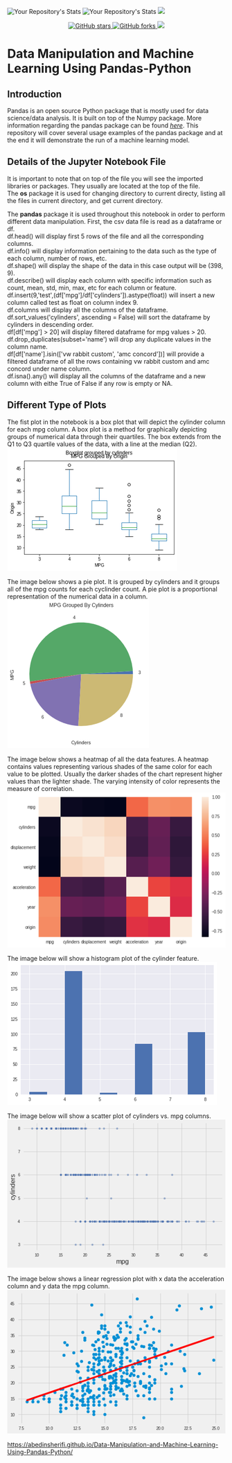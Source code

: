 ![Your Repository's Stats](https://github-readme-stats.vercel.app/api?username=prespafree1&show_icons=true)
![Your Repository's Stats](https://github-readme-stats.vercel.app/api/top-langs/?username=prespafree1&theme=blue-green)
![](https://komarev.com/ghpvc/?username=prespafree1)

<p align="center">
  <a href="https://github.com/prespafree1/Data-Manipulation-and-Machine-Learning-Using-Pandas-Python">
    <img alt="GitHub stars" src="https://img.shields.io/github/stars/prespafree1/Data-Manipulation-and-Machine-Learning-Using-Pandas-Python.svg">
  </a>
  <a href="https://github.com/prespafree1/Data-Manipulation-and-Machine-Learning-Using-Pandas-Python">
    <img alt="GitHub forks" src="https://img.shields.io/github/forks/prespafree1/Data-Manipulation-and-Machine-Learning-Using-Pandas-Python.svg">
  </a>
    <a href="https://github.com/prespafree1/Data-Manipulation-and-Machine-Learning-Using-Pandas-Python/graphs/contributors" alt="Contributors">
        <img src="https://img.shields.io/github/contributors/prespafree1/Data-Manipulation-and-Machine-Learning-Using-Pandas-Python" /></a>
</p>

# Data Manipulation and Machine Learning Using Pandas-Python

## Introduction
Pandas is an open source Python package that is mostly used for data science/data analysis. It is built on top of the Numpy package. More information regarding the pandas package can be found [*here*](https://www.activestate.com/resources/quick-reads/what-is-pandas-in-python-everything-you-need-to-know/). This repository will cover several usage examples of the pandas package and at the end it will demonstrate the run of a machine learning model. 

## Details of the Jupyter Notebook File
It is important to note that on top of the file you will see the imported libraries or packages. They usually are located at the top of the file. <br> 
The **os** package it is used for changing directory to current directy, listing all the files in current directory, and get current directory. 

The **pandas** package it is used throughout this notebook in order to perform different data manipulation. First, the csv data file is read as a dataframe or df. <br>
df.head() will display first 5 rows of the file and all the corresponding columns. <br>
df.info() will display information pertaining to the data such as the type of each column, number of rows, etc. <br>
df.shape() will display the shape of the data in this case output will be (398, 9). <br>
df.describe() will display each column with specific information such as count, mean, std, min, max, etc for each column or feature. <br>
df.insert(9,'test',(df['mpg']/df['cylinders']).astype(float)) will insert a new column called test as float on column index 9. <br>
df.columns will display all the columns of the dataframe. <br>
df.sort_values('cylinders', ascending = False) will sort the dataframe by cylinders in descending order. <br>
df[df['mpg'] > 20] will display filtered dataframe for mpg values > 20. <br>
df.drop_duplicates(subset='name') will drop any duplicate values in the column name. <br>
df[df['name'].isin(['vw rabbit custom', 'amc concord'])] will provide a filtered dataframe of all the rows containing vw rabbit custom and amc concord under name column. <br>
df.isna().any() will display all the columns of the dataframe and a new column with eithe True of False if any row is empty or NA. <br>

## Different Type of Plots
The fist plot in the notebook is a box plot that will depict the cylinder column for each mpg column. A box plot is a method for graphically depicting groups of numerical data through their quartiles. The box extends from the Q1 to Q3 quartile values of the data, with a line at the median (Q2).<br>
![](images/box_plot.png)

The image below shows a pie plot. It is grouped by cylinders and it groups all of the mpg counts for each cyclinder count. A pie plot is a proportional representation of the numerical data in a column. <br>
![](images/pie_plot.png)

The image below shows a heatmap of all the data features. A heatmap contains values representing various shades of the same color for each value to be plotted. Usually the darker shades of the chart represent higher values than the lighter shade. The varying intensity of color represents the measure of correlation. <br>
![](images/heatmap.png)

The image below will show a histogram plot of the cylinder feature. <br>
![](images/hist_plot.png)

The image below will show a scatter plot of cylinders vs. mpg columns. <br>
![](images/scatter_plot.png)

The image below shows a linear regression plot with x data the acceleration column and y data the mpg column. <br>
![](images/line.png)

https://abedinsherifi.github.io/Data-Manipulation-and-Machine-Learning-Using-Pandas-Python/

